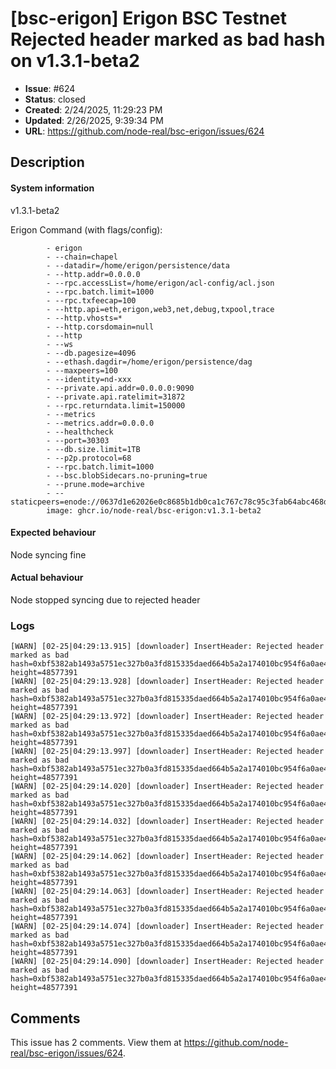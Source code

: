 # [bsc-erigon] Erigon BSC Testnet Rejected header marked as bad hash on v1.3.1-beta2

- **Issue**: #624
- **Status**: closed
- **Created**: 2/24/2025, 11:29:23 PM
- **Updated**: 2/26/2025, 9:39:34 PM
- **URL**: https://github.com/node-real/bsc-erigon/issues/624

## Description

#### System information
v1.3.1-beta2

Erigon Command (with flags/config):
```         
        - erigon
        - --chain=chapel
        - --datadir=/home/erigon/persistence/data
        - --http.addr=0.0.0.0
        - --rpc.accessList=/home/erigon/acl-config/acl.json
        - --rpc.batch.limit=1000
        - --rpc.txfeecap=100
        - --http.api=eth,erigon,web3,net,debug,txpool,trace
        - --http.vhosts=*
        - --http.corsdomain=null
        - --http
        - --ws
        - --db.pagesize=4096
        - --ethash.dagdir=/home/erigon/persistence/dag
        - --maxpeers=100
        - --identity=nd-xxx
        - --private.api.addr=0.0.0.0:9090
        - --private.api.ratelimit=31872
        - --rpc.returndata.limit=150000
        - --metrics
        - --metrics.addr=0.0.0.0
        - --healthcheck
        - --port=30303
        - --db.size.limit=1TB
        - --p2p.protocol=68
        - --rpc.batch.limit=1000
        - --bsc.blobSidecars.no-pruning=true
        - --prune.mode=archive
        - --staticpeers=enode://0637d1e62026e0c8685b1db0ca1c767c78c95c3fab64abc468d1a64b12ca4b530b46b8f80c915aec96f74f7ffc5999e8ad6d1484476f420f0c10e3d42361914b@52.199.214.252:30311,enode://df1e8eb59e42cad3c4551b2a53e31a7e55a2fdde1287babd1e94b0836550b489ba16c40932e4dacb16cba346bd442c432265a299c4aca63ee7bb0f832b9f45eb@52.51.80.128:30311,enode://dbcc5ec23bdf89243688321e8cfa8d80e17edce093206bcc6df998d8148385767cae3058a1c1e20c93c3b8e07962bc7a321deab0aa46c106283f1220f12c220a@3.209.122.123:30311,enode://665cf77ca26a8421cfe61a52ac312958308d4912e78ce8e0f61d6902e4494d4cc38f9b0dd1b23a427a7a5734e27e5d9729231426b06bb9c73b56a142f83f6b68@52.72.123.113:30311
        image: ghcr.io/node-real/bsc-erigon:v1.3.1-beta2
```

#### Expected behaviour
Node syncing fine

#### Actual behaviour
Node stopped syncing due to rejected header

### Logs
````
[WARN] [02-25|04:29:13.915] [downloader] InsertHeader: Rejected header marked as bad hash=0xbf5382ab1493a5751ec327b0a3fd815335daed664b5a2a174010bc954f6a0ae4 height=48577391
[WARN] [02-25|04:29:13.928] [downloader] InsertHeader: Rejected header marked as bad hash=0xbf5382ab1493a5751ec327b0a3fd815335daed664b5a2a174010bc954f6a0ae4 height=48577391
[WARN] [02-25|04:29:13.972] [downloader] InsertHeader: Rejected header marked as bad hash=0xbf5382ab1493a5751ec327b0a3fd815335daed664b5a2a174010bc954f6a0ae4 height=48577391
[WARN] [02-25|04:29:13.997] [downloader] InsertHeader: Rejected header marked as bad hash=0xbf5382ab1493a5751ec327b0a3fd815335daed664b5a2a174010bc954f6a0ae4 height=48577391
[WARN] [02-25|04:29:14.020] [downloader] InsertHeader: Rejected header marked as bad hash=0xbf5382ab1493a5751ec327b0a3fd815335daed664b5a2a174010bc954f6a0ae4 height=48577391
[WARN] [02-25|04:29:14.032] [downloader] InsertHeader: Rejected header marked as bad hash=0xbf5382ab1493a5751ec327b0a3fd815335daed664b5a2a174010bc954f6a0ae4 height=48577391
[WARN] [02-25|04:29:14.062] [downloader] InsertHeader: Rejected header marked as bad hash=0xbf5382ab1493a5751ec327b0a3fd815335daed664b5a2a174010bc954f6a0ae4 height=48577391
[WARN] [02-25|04:29:14.063] [downloader] InsertHeader: Rejected header marked as bad hash=0xbf5382ab1493a5751ec327b0a3fd815335daed664b5a2a174010bc954f6a0ae4 height=48577391
[WARN] [02-25|04:29:14.074] [downloader] InsertHeader: Rejected header marked as bad hash=0xbf5382ab1493a5751ec327b0a3fd815335daed664b5a2a174010bc954f6a0ae4 height=48577391
[WARN] [02-25|04:29:14.090] [downloader] InsertHeader: Rejected header marked as bad hash=0xbf5382ab1493a5751ec327b0a3fd815335daed664b5a2a174010bc954f6a0ae4 height=48577391
````
## Comments

This issue has 2 comments. View them at https://github.com/node-real/bsc-erigon/issues/624.

